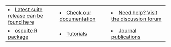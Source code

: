 <table>
<tr>
  <td><li><a href="http://setup.open-systems-pharmacology.org/">Latest suite release can be found here</a></li></td>
  <td><li><a href="https://docs.open-systems-pharmacology.org">Check our documentation</a></li></td>
  <td><li><a href="https://forum.open-systems-pharmacology.org">Need help? Visit the discussion forum</a></li></td>
</tr>
<tr>
  <td><li><a href="https://www.open-systems-pharmacology.org/OSPSuite-R/">ospuite R package</a></li></td>
  <td><li><a href="http://tutorials.open-systems-pharmacology.org/">Tutorials</a></li></td>
  <td><li><a href="https://github.com/Open-Systems-Pharmacology/OSP-based-publications-and-content/issues?q=is%3Aopen+is%3Aissue+label%3AJournal">Journal publications</a></li></td>
</tr>
</table>
